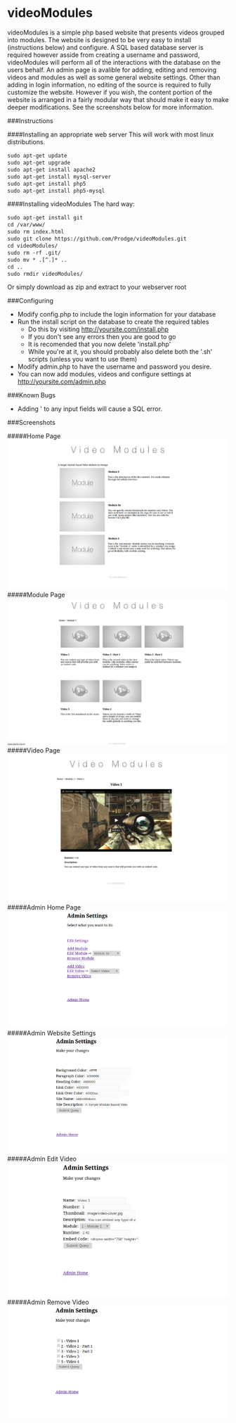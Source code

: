 # videoModules
videoModules is a simple php based website that presents videos grouped into modules. The website is designed to be very easy to install (instructions below) and configure. A SQL based database server is required however asside from creating a username and password, videoModules will perform all of the interactions with the database on the users behalf. An admin page is avalible for adding, editing and removing videos and modules as well as some general website settings. Other than adding in login information, no editing of the source is required to fully customize the website. However if you wish, the content portion of the website is arranged in a fairly modular way that should make it easy to make deeper modifications.
See the screenshots below for more information.


###Instructions

####Installing an appropriate web server
This will work with most linux distributions.
```
sudo apt-get update
sudo apt-get upgrade
sudo apt-get install apache2
sudo apt-get install mysql-server
sudo apt-get install php5
sudo apt-get install php5-mysql
```
####Installing videoModules
The hard way:
```
sudo apt-get install git
cd /var/www/
sudo rm index.html
sudo git clone https://github.com/Prodge/videoModules.git
cd videoModules/
sudo rm -rf .git/
sudo mv * .[^.]* ..
cd ..
sudo rmdir videoModules/
```
Or simply download as zip and extract to your webserver root

###Configuring
- Modify config.php to include the login information for your database
- Run the install script on the database to create the required tables
    - Do this by visiting http://yoursite.com/install.php
    - If you don't see any errors then you are good to go
    - It is recomended that you now delete 'install.php'
    - While you're at it, you should probably also delete both the '.sh' scripts (unless you want to use them)
- Modify admin.php to have the username and password you desire.
- You can now add modules, videos and configure settings at http://yoursite.com/admin.php

###Known Bugs
- Adding ' to any input fields will cause a SQL error.

###Screenshots

#####Home Page
![alt text](https://github.com/Prodge/videoModules/raw/master/screenshots/home.png "Home Page")
#####Module Page
![alt text](https://github.com/Prodge/videoModules/raw/master/screenshots/module.png "Module Page")
#####Video Page
![alt text](https://github.com/Prodge/videoModules/raw/master/screenshots/video.png "Video Page")
#####Admin Home Page
![alt text](https://github.com/Prodge/videoModules/raw/master/screenshots/admin-home.png "Admin Home Page")
#####Admin Website Settings
![alt text](https://github.com/Prodge/videoModules/raw/master/screenshots/admin-settings.png "Admin Website Settings")
#####Admin Edit Video
![alt text](https://github.com/Prodge/videoModules/raw/master/screenshots/admin-editVideo.png "Admin Edit Video")
#####Admin Remove Video
![alt text](https://github.com/Prodge/videoModules/raw/master/screenshots/admin-removeVideo.png "Admin Remove Video")
